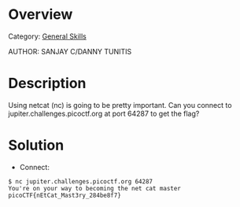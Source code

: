 # Overview 
Category: [General Skills]()

AUTHOR: SANJAY C/DANNY TUNITIS

# Description
Using netcat (nc) is going to be pretty important. Can you connect to jupiter.challenges.picoctf.org at port 64287 to get the flag?

# Solution
- Connect:
```
$ nc jupiter.challenges.picoctf.org 64287
You're on your way to becoming the net cat master
picoCTF{nEtCat_Mast3ry_284be8f7}
```
